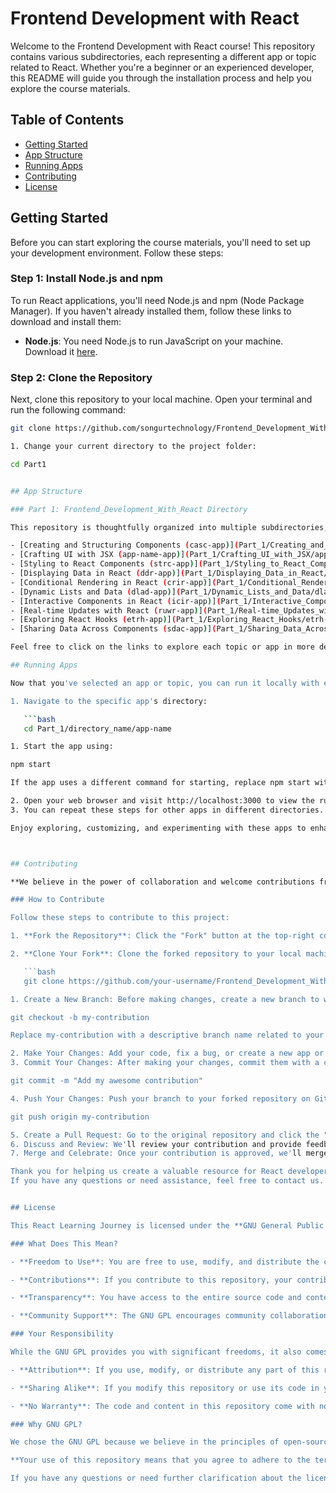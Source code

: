 # Frontend Development with React

Welcome to the Frontend Development with React course! This repository contains various subdirectories, each representing a different app or topic related to React. Whether you're a beginner or an experienced developer, this README will guide you through the installation process and help you explore the course materials.

## Table of Contents

- [Getting Started](#getting-started)
- [App Structure](#app-structure)
- [Running Apps](#running-apps)
- [Contributing](#contributing)
- [License](#license)

## Getting Started

Before you can start exploring the course materials, you'll need to set up your development environment. Follow these steps:

### Step 1: Install Node.js and npm

To run React applications, you'll need Node.js and npm (Node Package Manager). If you haven't already installed them, follow these links to download and install them:

- **Node.js**: You need Node.js to run JavaScript on your machine. Download it [here](https://nodejs.org/).

### Step 2: Clone the Repository

Next, clone this repository to your local machine. Open your terminal and run the following command:

```bash
git clone https://github.com/songurtechnology/Frontend_Development_With_React.git

1. Change your current directory to the project folder:

cd Part1


## App Structure

### Part 1: Frontend_Development_With_React Directory

This repository is thoughtfully organized into multiple subdirectories, each representing a different React app or topic. Explore the following subdirectories to find what piques your interest:

- [Creating and Structuring Components (casc-app)](Part_1/Creating_and_Structuring_Components/casc-app)
- [Crafting UI with JSX (app-name-app)](Part_1/Crafting_UI_with_JSX/app-name-app)
- [Styling to React Components (strc-app)](Part_1/Styling_to_React_Components/strc-app)
- [Displaying Data in React (ddr-app)](Part_1/Displaying_Data_in_React/ddr-app)
- [Conditional Rendering in React (crir-app)](Part_1/Conditional_Rendering_in_React/crir-app)
- [Dynamic Lists and Data (dlad-app)](Part_1/Dynamic_Lists_and_Data/dlad-app)
- [Interactive Components in React (icir-app)](Part_1/Interactive_Components_in_React/icir-app)
- [Real-time Updates with React (ruwr-app)](Part_1/Real-time_Updates_with_React/ruwr-app)
- [Exploring React Hooks (etrh-app)](Part_1/Exploring_React_Hooks/etrh-app)
- [Sharing Data Across Components (sdac-app)](Part_1/Sharing_Data_Across_Components/sdac-app)

Feel free to click on the links to explore each topic or app in more detail.

## Running Apps

Now that you've selected an app or topic, you can run it locally with ease:

1. Navigate to the specific app's directory:

   ```bash
   cd Part_1/directory_name/app-name

1. Start the app using:

npm start

If the app uses a different command for starting, replace npm start with the appropriate script mentioned in its README or documentation.

2. Open your web browser and visit http://localhost:3000 to view the running app.
3. You can repeat these steps for other apps in different directories. Each app directory contains its unique code and resources.

Enjoy exploring, customizing, and experimenting with these apps to enhance your React skills!



## Contributing

**We believe in the power of collaboration and welcome contributions from the community to make this React Learning Journey even more valuable.** Whether you've spotted a bug, want to suggest an enhancement, or have an entirely new app or topic to add, your contributions are highly appreciated.

### How to Contribute

Follow these steps to contribute to this project:

1. **Fork the Repository**: Click the "Fork" button at the top-right corner of this repository. This will create a copy of the project in your GitHub account.

2. **Clone Your Fork**: Clone the forked repository to your local machine using the following command, replacing `your-username` with your GitHub username:

   ```bash
   git clone https://github.com/your-username/Frontend_Development_With_React.git

1. Create a New Branch: Before making changes, create a new branch to work on. This keeps your contributions organized and makes it easier to merge your changes later:

git checkout -b my-contribution

Replace my-contribution with a descriptive branch name related to your contribution.

2. Make Your Changes: Add your code, fix a bug, or create a new app or topic under the relevant subdirectory.
3. Commit Your Changes: After making your changes, commit them with a clear and concise message:

git commit -m "Add my awesome contribution"

4. Push Your Changes: Push your branch to your forked repository on GitHub:

git push origin my-contribution

5. Create a Pull Request: Go to the original repository and click the "New Pull Request" button. GitHub will guide you through the process of creating a pull request. Be sure to provide details about your changes.
6. Discuss and Review: We'll review your contribution and provide feedback or ask for clarifications if needed. Please be patient during this process, and we'll work together to improve the project.
7. Merge and Celebrate: Once your contribution is approved, we'll merge it into the main repository. Congratulations! You've made this React Learning Journey better for everyone.

Thank you for helping us create a valuable resource for React developers. Your contributions make a difference!
If you have any questions or need assistance, feel free to contact us.


## License

This React Learning Journey is licensed under the **GNU General Public License (GNU GPL)**. The GNU GPL is one of the most widely used open-source licenses, known for its commitment to ensuring software remains free and open for all.

### What Does This Mean?

- **Freedom to Use**: You are free to use, modify, and distribute the code and content in this repository for your own learning and development purposes.

- **Contributions**: If you contribute to this repository, your contributions will also be subject to the GNU GPL. This ensures that any enhancements or additions you make to the project remain open-source.

- **Transparency**: You have access to the entire source code and content of this React Learning Journey, promoting transparency and fostering a collaborative learning environment.

- **Community Support**: The GNU GPL encourages community collaboration and support, making it easier for React enthusiasts to learn from and help each other.

### Your Responsibility

While the GNU GPL provides you with significant freedoms, it also comes with responsibilities:

- **Attribution**: If you use, modify, or distribute any part of this repository, you must give proper attribution to the original source. This includes retaining any copyright notices, license information, and acknowledgments in your own work.

- **Sharing Alike**: If you modify this repository or use its code in your projects, you must share your modifications under the same GNU GPL license. This ensures that any improvements or changes benefit the broader community.

- **No Warranty**: The code and content in this repository come with no warranty. While we strive to provide accurate and helpful information, you use it at your own risk. Be sure to review the GNU GPL for more details on liability and warranty disclaimers.

### Why GNU GPL?

We chose the GNU GPL because we believe in the principles of open-source software, collaboration, and the power of a thriving developer community. By using this license, we aim to create an inclusive and accessible React Learning Journey for all.

**Your use of this repository means that you agree to adhere to the terms of the GNU GPL. We welcome your contributions and look forward to learning and growing together as React developers.**

If you have any questions or need further clarification about the license, please contact us.

